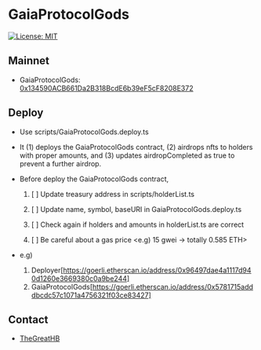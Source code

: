# GaiaProtocolGods

[![License: MIT](https://img.shields.io/badge/License-MIT-yellow.svg)](https://opensource.org/licenses/MIT)

## Mainnet
- GaiaProtocolGods: [0x134590ACB661Da2B318BcdE6b39eF5cF8208E372](https://etherscan.io/address/0x134590ACB661Da2B318BcdE6b39eF5cF8208E372)

## Deploy

- Use scripts/GaiaProtocolGods.deploy.ts

- It (1) deploys the GaiaProtocolGods contract, (2) airdrops nfts to holders with proper amounts, and (3) updates airdropCompleted as true to prevent a further airdrop.
- Before deploy the GaiaProtocolGods contract,

  1. [ ] Update treasury address in scripts/holderList.ts

  2. [ ] Update name, symbol, baseURI in GaiaProtocolGods.deploy.ts
  3. [ ] Check again if holders and amounts in holderList.ts are correct
  4. [ ] Be careful about a gas price <e.g) 15 gwei -> totally 0.585 ETH>

- e.g)
  1. Deployer[https://goerli.etherscan.io/address/0x96497dae4a1117d940d1260e3669380c0a9be244]
  2. GaiaProtocolGods[https://goerli.etherscan.io/address/0x5781715adddbcdc57c1071a4756321f03ce83427]

## Contact

- [TheGreatHB](https://twitter.com/TheGreatHB_/)
